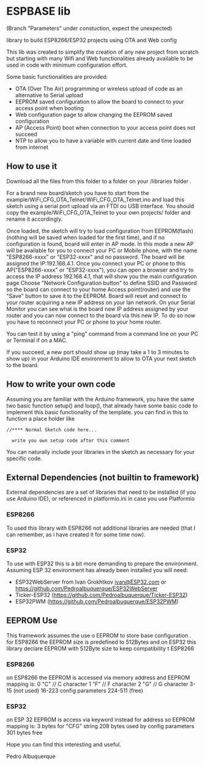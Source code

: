 # ESPBASE lib

(Branch "Parameters" under constuction, expect the unexpected)

library to build ESP8266/ESP32 projects using OTA and Web config

This lib was created to simplify the creation of any new project from scratch but starting with many Wifi and Web functionalities already available to be used in code with minimum configuration effort.

Some basic functionalities are provided:
* OTA (Over The Air) programming or wireless upload of code as an alternative to Serial upload
* EEPROM saved configuration to allow the board to connect to your access point when booting
* Web configuration page to allow changing the EEPROM saved configuration
* AP (Access Point) boot when connection to your access point does not succeed
* NTP to allow you to have a variable with current date and time loaded from internet

## How to use it

Download all the files from this folder to a folder on your <projects>/libraries folder .

For a brand new board/sketch you have to start from the example/WiFi_CFG_OTA_Telnet/WiFi_CFG_OTA_Telnet.ino and load this sketch using a serial port upload via an FTDI ou USB interface.
You should copy the example/WiFi_CFG_OTA_Telnet to your own projects/<myProj> folder and rename it accordingly.

Once loaded, the sketch will try to load configuration from EEPROM(flash) (nothing will be saved when loaded for the first time), and if no configuration is found, board will enter in AP mode.
In this mode a new AP will be available for you to connect your PC or Mobile phone, with the name "ESP8266-xxxx" or "ESP32-xxxx" and no password.
The board will be assigned the IP:192.168.4.1.
Once you connect your PC or phone to this AP("ESP8266-xxxx" or "ESP32-xxxx"), you can open a browser and try to access the IP address 192.168.4.1, that will show you the main configuration page
Choose "Network Configuration button" to define SSID and Password so the board can connect to your home Access point(router) and use the "Save" button to save it to the EEPROM.
Board will reset and connect to your router acquiring a new IP address on your lan network.
On your Serial Monitor you can see what is the board new IP address assigned by your router and you can now connect to the board via this new IP.
To do so now you have to reconnect your PC or phone to your home router.

You can test it by using a "ping" command from a command line on your PC or Terminal if on a MAC.

If you succeed, a new port should show up (may take a 1 to 3 minutes to show up) in your Arduino IDE environment to allow to OTA your next sketch to the board.

## How to write your own code

Assuming you are familiar with the Arduino framework, you have the same two basic function setup() and loop(), that already have some basic code to implement this basic functionality of the template.
you can find in this to function a place holder like

    //**** Normal Sketch code here...

      write you own setup code after this comment

You can naturally include your libraries in the sketch as necessary for your specific code.

## External Dependencies (not builtin to framework)
External dependencies are a set of libraries that need to be installed (if you use Arduino IDE), or referenced in platformio.ini in case you use Platformio

### ESP8266
To used this library with ESP8266 not additional libraries are needed (that I can remember, as i have created it for some time now).

### ESP32
To use with ESP32 this is a bit more demanding to prepare the environment.
Assuming ESP 32 environment has already been installed you will need:
- ESP32WebServer from Ivan Grokhtkov <ivan@ESP32.com> or https://github.com/Pedroalbuquerque/ESP32WebServer
- Ticker-ESP32 (https://github.com/Pedroalbuquerque/Ticker-ESP32)
- ESP32PWM (https://github.com/Pedroalbuquerque/ESP32PWM)

## EEPROM Use
This framework assumes the use o EEPROM to store base configuration .
for ESP8266 the EEPROM size is predefined to 512Bytes and on ESP32 this library declare EEPROM with 512Byte size to keep compatibility t ESP8266

### ESP8266
on ESP8266 the EEPROM is accessed via memory address and EEPROM mapping is:
0         "C" // C character
1         "F" // F character
2         "G" // G character
3-15      (not used)
16-223    config parameters
224-511   (free)

### ESP32
on ESP 32 EEPROM is access via keyword instead for address so EEPROM mapping is:
3 bytes for "CFG" string
208 bytes used by config parameters
301 bytes free

Hope you can find this interesting and useful.

Pedro Albuquerque
